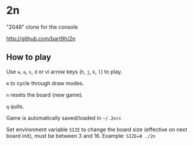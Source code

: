 
# 2n

"2048" clone for the console

http://github.com/bart9h/2n


## How to play

Use `w`, `a`, `s`, `d` or vi arrow keys (`h`, `j`, `k`, `l`) to play.

`m` to cycle through draw modes.

`n` resets the board (new game).

`q` quits.

Game is automatically saved/loaded in `~/.2nrc`

Set environment variable `SIZE` to change the board size
(effective on next board init), must be between 3 and 16.
Example: `SIZE=8 ./2n`
